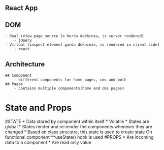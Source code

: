 ## React App
## DOM 
    - Real (view page source le herda dekhinxa, is server rendered)
        - jQuery 
    - Virtual (inspect element garda dekhinxa, is rendered in client side)
        - react


## Architecture

    ## Component
        - different components for home pages, cms and both
    ## Pages 
        - contains multiple components(home and cms pages)


# State and Props
#STATE 
    * Data stored by component within itself
    * Volatile
    * States are global
    * States render and re-render the components whenever they are changed
    * Based on class strucutre,
        this.state is used to create state
      On functional component
        **useState() hook is used
#PROPS
    * Are incoming data to a component
    * Are read only value


